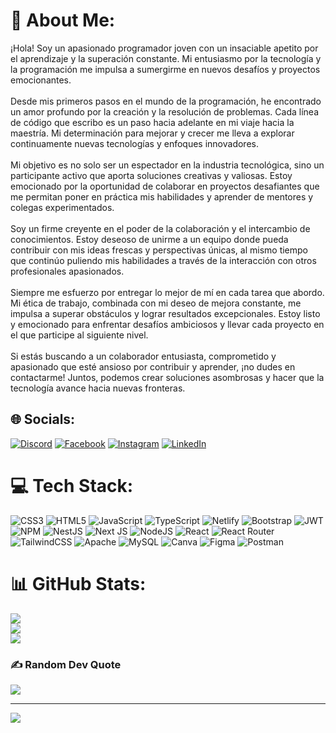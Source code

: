 # 💫 About Me:
¡Hola! Soy un apasionado programador joven con un insaciable apetito por el aprendizaje y la superación constante. Mi entusiasmo por la tecnología y la programación me impulsa a sumergirme en nuevos desafíos y proyectos emocionantes.<br><br>Desde mis primeros pasos en el mundo de la programación, he encontrado un amor profundo por la creación y la resolución de problemas. Cada línea de código que escribo es un paso hacia adelante en mi viaje hacia la maestría. Mi determinación para mejorar y crecer me lleva a explorar continuamente nuevas tecnologías y enfoques innovadores.<br><br>Mi objetivo es no solo ser un espectador en la industria tecnológica, sino un participante activo que aporta soluciones creativas y valiosas. Estoy emocionado por la oportunidad de colaborar en proyectos desafiantes que me permitan poner en práctica mis habilidades y aprender de mentores y colegas experimentados.<br><br>Soy un firme creyente en el poder de la colaboración y el intercambio de conocimientos. Estoy deseoso de unirme a un equipo donde pueda contribuir con mis ideas frescas y perspectivas únicas, al mismo tiempo que continúo puliendo mis habilidades a través de la interacción con otros profesionales apasionados.<br><br>Siempre me esfuerzo por entregar lo mejor de mí en cada tarea que abordo. Mi ética de trabajo, combinada con mi deseo de mejora constante, me impulsa a superar obstáculos y lograr resultados excepcionales. Estoy listo y emocionado para enfrentar desafíos ambiciosos y llevar cada proyecto en el que participe al siguiente nivel.<br><br>Si estás buscando a un colaborador entusiasta, comprometido y apasionado que esté ansioso por contribuir y aprender, ¡no dudes en contactarme! Juntos, podemos crear soluciones asombrosas y hacer que la tecnología avance hacia nuevas fronteras.


## 🌐 Socials:
[![Discord](https://img.shields.io/badge/Discord-%237289DA.svg?logo=discord&logoColor=white)](https://discord.gg/juanjo#7461) [![Facebook](https://img.shields.io/badge/Facebook-%231877F2.svg?logo=Facebook&logoColor=white)](https://facebook.com/juanjo.gaviria23?mibextid=ZbWKwL) [![Instagram](https://img.shields.io/badge/Instagram-%23E4405F.svg?logo=Instagram&logoColor=white)](https://instagram.com/juanjojaraba) [![LinkedIn](https://img.shields.io/badge/LinkedIn-%230077B5.svg?logo=linkedin&logoColor=white)](https://linkedin.com/in/juan-jose-jaraba-gaviria-6aba14182) 

# 💻 Tech Stack:
![CSS3](https://img.shields.io/badge/css3-%231572B6.svg?style=for-the-badge&logo=css3&logoColor=white) ![HTML5](https://img.shields.io/badge/html5-%23E34F26.svg?style=for-the-badge&logo=html5&logoColor=white) ![JavaScript](https://img.shields.io/badge/javascript-%23323330.svg?style=for-the-badge&logo=javascript&logoColor=%23F7DF1E) ![TypeScript](https://img.shields.io/badge/typescript-%23007ACC.svg?style=for-the-badge&logo=typescript&logoColor=white) ![Netlify](https://img.shields.io/badge/netlify-%23000000.svg?style=for-the-badge&logo=netlify&logoColor=#00C7B7) ![Bootstrap](https://img.shields.io/badge/bootstrap-%23563D7C.svg?style=for-the-badge&logo=bootstrap&logoColor=white) ![JWT](https://img.shields.io/badge/JWT-black?style=for-the-badge&logo=JSON%20web%20tokens) ![NPM](https://img.shields.io/badge/NPM-%23000000.svg?style=for-the-badge&logo=npm&logoColor=white) ![NestJS](https://img.shields.io/badge/nestjs-%23E0234E.svg?style=for-the-badge&logo=nestjs&logoColor=white) ![Next JS](https://img.shields.io/badge/Next-black?style=for-the-badge&logo=next.js&logoColor=white) ![NodeJS](https://img.shields.io/badge/node.js-6DA55F?style=for-the-badge&logo=node.js&logoColor=white) ![React](https://img.shields.io/badge/react-%2320232a.svg?style=for-the-badge&logo=react&logoColor=%2361DAFB) ![React Router](https://img.shields.io/badge/React_Router-CA4245?style=for-the-badge&logo=react-router&logoColor=white) ![TailwindCSS](https://img.shields.io/badge/tailwindcss-%2338B2AC.svg?style=for-the-badge&logo=tailwind-css&logoColor=white) ![Apache](https://img.shields.io/badge/apache-%23D42029.svg?style=for-the-badge&logo=apache&logoColor=white) ![MySQL](https://img.shields.io/badge/mysql-%2300f.svg?style=for-the-badge&logo=mysql&logoColor=white) ![Canva](https://img.shields.io/badge/Canva-%2300C4CC.svg?style=for-the-badge&logo=Canva&logoColor=white) 	![Figma](https://img.shields.io/badge/figma-%23F24E1E.svg?style=for-the-badge&logo=figma&logoColor=white) ![Postman](https://img.shields.io/badge/Postman-FF6C37?style=for-the-badge&logo=postman&logoColor=white)
# 📊 GitHub Stats:
![](https://github-readme-stats.vercel.app/api?username=JuanJoJaraba&theme=onedark&hide_border=false&include_all_commits=false&count_private=false)<br/>
![](https://github-readme-streak-stats.herokuapp.com/?user=JuanJoJaraba&theme=onedark&hide_border=false)<br/>
![](https://github-readme-stats.vercel.app/api/top-langs/?username=JuanJoJaraba&theme=onedark&hide_border=false&include_all_commits=false&count_private=false&layout=compact)

### ✍️ Random Dev Quote
![](https://quotes-github-readme.vercel.app/api?type=horizontal&theme=dark)

---
[![](https://visitcount.itsvg.in/api?id=JuanJoJaraba&icon=0&color=0)](https://visitcount.itsvg.in)

<!-- Proudly created with GPRM ( https://gprm.itsvg.in ) -->
